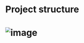# Project structure

# ![image](https://github.com/user-attachments/assets/772d4f98-5f87-46d3-b93e-3242622a5034)
